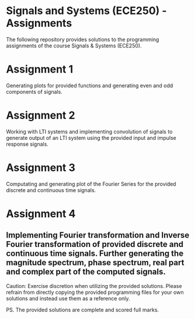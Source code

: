 # Signals and Systems (ECE250) -Assignments
The following repository provides solutions to the programming assignments of the course Signals &amp; Systems (ECE250). 

# Assignment 1

Generating plots for provided functions and generating even and odd components of signals.

# Assignment 2

Working with LTI systems and implementing convolution of signals to generate output of an LTI system using the provided input and impulse response signals.

# Assignment 3

Computating and generating plot of the Fourier Series for the provided discrete and continuous time signals.

# Assignment 4

Implementing Fourier transformation and Inverse Fourier transformation of provided discrete and continuous time signals. Further generating the magnitude spectrum, phase spectrum, real part and complex part of the computed signals.
---

Caution: Exercise discretion when utilizing the provided solutions. Please refrain from directly copying the provided programming files for your own solutions and instead use them as a reference only.

PS. The provided solutions are complete and scored full marks.